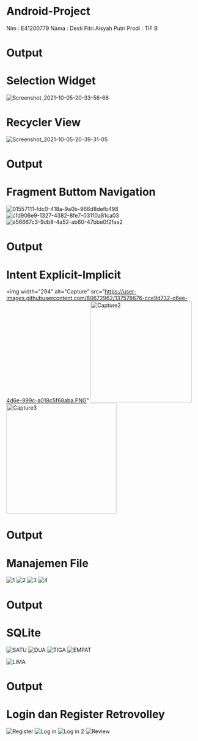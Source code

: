 # Android-Project

Nim : E41200779
Nama : Desti Fitri Aisyah Putri
Prodi : TIF B

# Output
# Selection Widget
![Screenshot_2021-10-05-20-33-56-66](https://user-images.githubusercontent.com/80672962/136034536-965bae6d-24a7-41f0-b0bf-fd79dbbe1221.png)
# Recycler View
![Screenshot_2021-10-05-20-39-31-05](https://user-images.githubusercontent.com/80672962/136034531-707395ef-f090-4dc2-a69c-94568fc927b9.png)
# Output
# Fragment Buttom Navigation
![01557111-fdc0-418a-9a0b-966d8defb498](https://user-images.githubusercontent.com/80672962/137121746-dc40c0b3-7b1b-4535-acec-066075a032f3.jpg)
![cfd906e9-1327-4382-8fe7-03110a81ca03](https://user-images.githubusercontent.com/80672962/137121754-e2a1dcc4-59a5-4d06-b57f-13629e5b685a.jpg)
![e56667c3-9db8-4a52-ab60-47bbe0f2fae2](https://user-images.githubusercontent.com/80672962/137121794-17e331a9-c244-4333-a7f1-99854493e1d1.jpg)
# Output
# Intent Explicit-Implicit
<img width="294" alt="Capture" src="https://user-images.githubusercontent.com/80672962/137578676-cce9d732-c6ee-4d6e-999c-a018c5f68aba.PNG"
<img width="265" alt="Capture2" src="https://user-images.githubusercontent.com/80672962/137578702-6536632a-0414-4db0-a12a-738a6e77309c.PNG">
<img width="288" alt="Capture3" src="https://user-images.githubusercontent.com/80672962/137578711-00eda8a0-2806-4a23-bf16-63fd5476653f.PNG">
# Output
# Manajemen File
![1](https://user-images.githubusercontent.com/80672962/138595137-70b1c6c1-ffb8-4039-8cf8-5264ddc9e7cb.jpg)
![2](https://user-images.githubusercontent.com/80672962/138595146-7447ea6f-c81b-4293-af67-116c8f9044e1.jpg)
![3](https://user-images.githubusercontent.com/80672962/138595161-675c6c16-fdbd-4238-8c32-547e8e0703af.jpg)
![4](https://user-images.githubusercontent.com/80672962/138595169-d3582c77-5e58-4c8c-87d0-c08566989192.jpg)
# Output
# SQLite
![SATU](https://user-images.githubusercontent.com/80672962/138595177-ba7d7ce1-6efe-4a48-9da9-2b09db7f3a28.jpg)
![DUA](https://user-images.githubusercontent.com/80672962/138595189-74551645-a210-43ba-af44-280f8375c337.jpg)
![TIGA](https://user-images.githubusercontent.com/80672962/138595197-98ac18bb-0003-43c1-a581-f3065216cf19.jpg)
![EMPAT](https://user-images.githubusercontent.com/80672962/138595212-9abd1e9e-fc2b-48dc-8588-fbf88e5450a3.jpg)

![LIMA](https://user-images.githubusercontent.com/80672962/138595221-a6b73f0d-3c75-4047-bd79-5697d8734f9d.jpg)

# Output
# Login dan Register Retrovolley
![Register](https://user-images.githubusercontent.com/80672962/142938409-994eec2b-c4e0-4912-b93b-fb7dab0de4a6.jpg)
![Log in](https://user-images.githubusercontent.com/80672962/142938365-2dffd572-7045-432a-8381-b618000810af.jpg)
![Log in 2](https://user-images.githubusercontent.com/80672962/142938384-5500fdfa-33d7-49e2-83d4-e579a8a54b6f.jpg)
![Review](https://user-images.githubusercontent.com/80672962/142938424-696d855d-eb3f-43b0-879b-312f7c175328.jpg)



>



